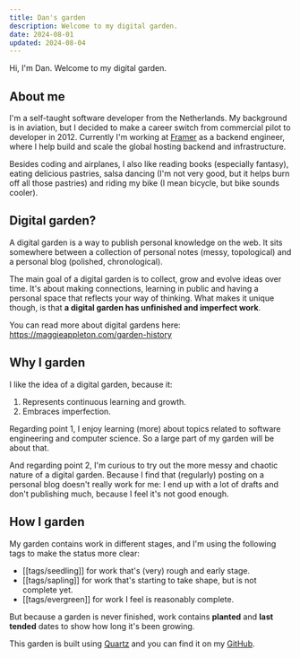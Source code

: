 ```yaml
---
title: Dan's garden
description: Welcome to my digital garden.
date: 2024-08-01
updated: 2024-08-04
---
```


Hi, I'm Dan. Welcome to my digital garden.

## About me

I'm a self-taught software developer from the Netherlands. My background is in aviation, but I decided to make a career switch from commercial pilot to developer in 2012. Currently I'm working at [Framer](https://www.framer.com/) as a backend engineer, where I help build and scale the global hosting backend and infrastructure.

Besides coding and airplanes, I also like reading books (especially fantasy), eating delicious pastries, salsa dancing (I'm not very good, but it helps burn off all those pastries) and riding my bike (I mean bicycle, but bike sounds cooler).

## Digital garden?

A digital garden is a way to publish personal knowledge on the web. It sits somewhere between a collection of personal notes (messy, topological) and a personal blog (polished, chronological).

The main goal of a digital garden is to collect, grow and evolve ideas over time. It's about making connections, learning in public and having a personal space that reflects your way of thinking. What makes it unique though, is that **a digital garden has unfinished and imperfect work**.

You can read more about digital gardens here: <https://maggieappleton.com/garden-history>

## Why I garden

I like the idea of a digital garden, because it:

1. Represents continuous learning and growth.
2. Embraces imperfection.

Regarding point 1, I enjoy learning (more) about topics related to software engineering and computer science. So a large part of my garden will be about that.

And regarding point 2, I'm curious to try out the more messy and chaotic nature of a digital garden. Because I find that (regularly) posting on a personal blog doesn't really work for me: I end up with a lot of drafts and don't publishing much, because I feel it's not good enough.

## How I garden

My garden contains work in different stages, and I'm using the following tags to make the status more clear:

- [[tags/seedling]] for work that's (very) rough and early stage.
- [[tags/sapling]] for work that's starting to take shape, but is not complete yet.
- [[tags/evergreen]] for work I feel is reasonably complete.

But because a garden is never finished, work contains **planted** and **last tended** dates to show how long it's been growing.

This garden is built using [Quartz](https://quartz.jzhao.xyz/) and you can find it on my [GitHub](https://github.com/danillouz/dans.garden).
